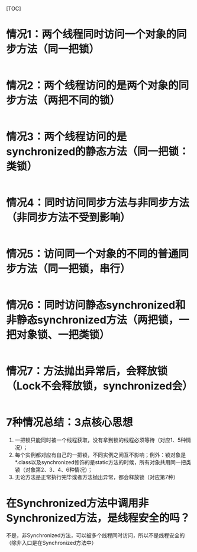 [TOC]

# 情况1：两个线程同时访问一个对象的同步方法（同一把锁）
```java

```
# 情况2：两个线程访问的是两个对象的同步方法（两把不同的锁）
```java

```
# 情况3：两个线程访问的是synchronized的静态方法（同一把锁：类锁）
```java

```
# 情况4：同时访问同步方法与非同步方法（非同步方法不受到影响）
```java

```
# 情况5：访问同一个对象的不同的普通同步方法（同一把锁，串行）
```java

```
# 情况6：同时访问静态synchronized和非静态synchronized方法（两把锁，一把对象锁、一把类锁）
```java

```
# 情况7：方法抛出异常后，会释放锁（Lock不会释放锁，synchronized会）
```java

```

# 7种情况总结：3点核心思想
1. 一把锁只能同时被一个线程获取，没有拿到锁的线程必须等待（对应1、5种情况）；
2. 每个实例都对应有自己的一把锁，不同实例之间互不影响；例外：锁对象是*.class以及synchronized修饰的是static方法的时候，所有对象共用同一把类锁（对象第2、3、4、6种情况）；
3. 无论方法是正常执行完毕或者方法抛出异常，都会释放锁（对应第7种）

# 在Synchronized方法中调用非Synchronized方法，是线程安全的吗？
不是，非Synchronized方法，可以被多个线程同时访问，所以不是线程安全的（除非入口是在Synchronized方法中）